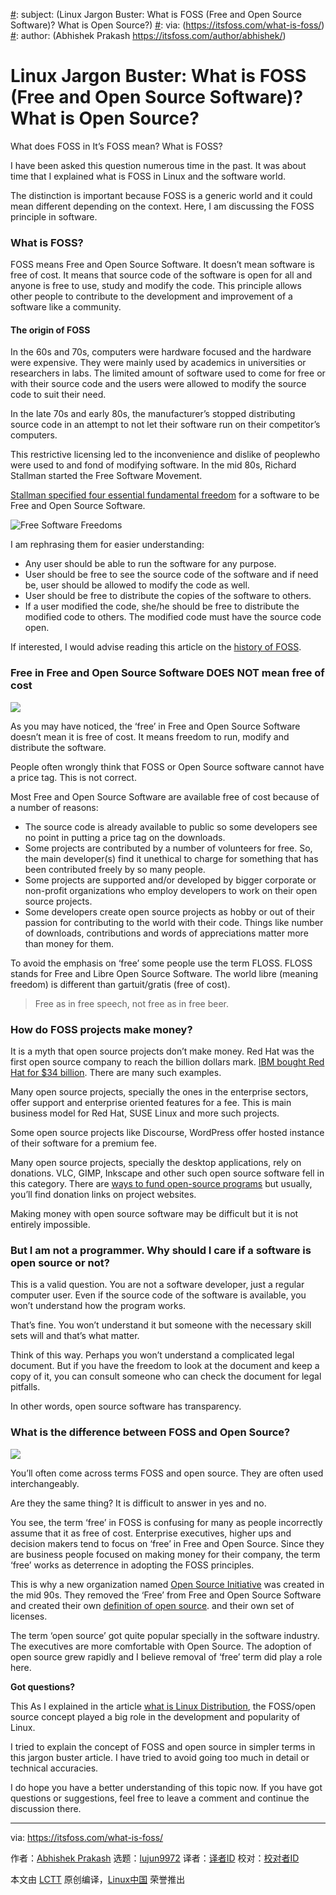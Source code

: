 [#]: collector: (lujun9972)
[#]: translator: (wxy)
[#]: reviewer: ( )
[#]: publisher: ( )
[#]: url: ( )
[#]: subject: (Linux Jargon Buster: What is FOSS (Free and Open Source Software)? What is Open Source?)
[#]: via: (https://itsfoss.com/what-is-foss/)
[#]: author: (Abhishek Prakash https://itsfoss.com/author/abhishek/)

Linux Jargon Buster: What is FOSS (Free and Open Source Software)? What is Open Source?
======

What does FOSS in It’s FOSS mean? What is FOSS?

I have been asked this question numerous time in the past. It was about time that I explained what is FOSS in Linux and the software world.

The distinction is important because FOSS is a generic world and it could mean different depending on the context. Here, I am discussing the FOSS principle in software.

### What is FOSS?

FOSS means Free and Open Source Software. It doesn’t mean software is free of cost. It means that source code of the software is open for all and anyone is free to use, study and modify the code. This principle allows other people to contribute to the development and improvement of a software like a community.

#### The origin of FOSS

In the 60s and 70s, computers were hardware focused and the hardware were expensive. They were mainly used by academics in universities or researchers in labs. The limited amount of software used to come for free or with their source code and the users were allowed to modify the source code to suit their need.

In the late 70s and early 80s, the manufacturer’s stopped distributing source code in an attempt to not let their software run on their competitor’s computers.

This restrictive licensing led to the inconvenience and dislike of peoplewho were used to and fond of modifying software. In the mid 80s, Richard Stallman started the Free Software Movement.

[Stallman specified four essential fundamental freedom][1] for a software to be Free and Open Source Software.

![Free Software Freedoms][2]

I am rephrasing them for easier understanding:

  * Any user should be able to run the software for any purpose.
  * User should be free to see the source code of the software and if need be, user should be allowed to modify the code as well.
  * User should be free to distribute the copies of the software to others.
  * If a user modified the code, she/he should be free to distribute the modified code to others. The modified code must have the source code open.



If interested, I would advise reading this article on the [history of FOSS][3].

### Free in Free and Open Source Software DOES NOT mean free of cost

![][4]

As you may have noticed, the ‘free’ in Free and Open Source Software doesn’t mean it is free of cost. It means freedom to run, modify and distribute the software.

People often wrongly think that FOSS or Open Source software cannot have a price tag. This is not correct.

Most Free and Open Source Software are available free of cost because of a number of reasons:

  * The source code is already available to public so some developers see no point in putting a price tag on the downloads.
  * Some projects are contributed by a number of volunteers for free. So, the main developer(s) find it unethical to charge for something that has been contributed freely by so many people.
  * Some projects are supported and/or developed by bigger corporate or non-profit organizations who employ developers to work on their open source projects.
  * Some developers create open source projects as hobby or out of their passion for contributing to the world with their code. Things like number of downloads, contributions and words of appreciations matter more than money for them.



To avoid the emphasis on ‘free’ some people use the term FLOSS. FLOSS stands for Free and Libre Open Source Software. The world libre (meaning freedom) is different than gartuit/gratis (free of cost).

> Free as in free speech, not free as in free beer.

### How do FOSS projects make money?

It is a myth that open source projects don’t make money. Red Hat was the first open source company to reach the billion dollars mark. [IBM bought Red Hat for $34 billion][5]. There are many such examples.

Many open source projects, specially the ones in the enterprise sectors, offer support and enterprise oriented features for a fee. This is main business model for Red Hat, SUSE Linux and more such projects.

Some open source projects like Discourse, WordPress offer hosted instance of their software for a premium fee.

Many open source projects, specially the desktop applications, rely on donations. VLC, GIMP, Inkscape and other such open source software fell in this category. There are [ways to fund open-source programs][6] but usually, you’ll find donation links on project websites.

Making money with open source software may be difficult but it is not entirely impossible.

### But I am not a programmer. Why should I care if a software is open source or not?

This is a valid question. You are not a software developer, just a regular computer user. Even if the source code of the software is available, you won’t understand how the program works.

That’s fine. You won’t understand it but someone with the necessary skill sets will and that’s what matter.

Think of this way. Perhaps you won’t understand a complicated legal document. But if you have the freedom to look at the document and keep a copy of it, you can consult someone who can check the document for legal pitfalls.

In other words, open source software has transparency.

### What is the difference between FOSS and Open Source?

![][7]

You’ll often come across terms FOSS and open source. They are often used interchangeably.

Are they the same thing? It is difficult to answer in yes and no.

You see, the term ‘free’ in FOSS is confusing for many as people incorrectly assume that it as free of cost. Enterprise executives, higher ups and decision makers tend to focus on ‘free’ in Free and Open Source. Since they are business people focused on making money for their company, the term ‘free’ works as deterrence in adopting the FOSS principles.

This is why a new organization named [Open Source Initiative][8] was created in the mid 90s. They removed the ‘Free’ from Free and Open Source Software and created their own [definition of open source][9]. and their own set of licenses.

The term ‘open source’ got quite popular specially in the software industry. The executives are more comfortable with Open Source. The adoption of open source grew rapidly and I believe removal of ‘free’ term did play a role here.

**Got questions?**

This As I explained in the article [what is Linux Distribution][10], the FOSS/open source concept played a big role in the development and popularity of Linux.

I tried to explain the concept of FOSS and open source in simpler terms in this jargon buster article. I have tried to avoid going too much in detail or technical accuracies.

I do hope you have a better understanding of this topic now. If you have got questions or suggestions, feel free to leave a comment and continue the discussion there.

--------------------------------------------------------------------------------

via: https://itsfoss.com/what-is-foss/

作者：[Abhishek Prakash][a]
选题：[lujun9972][b]
译者：[译者ID](https://github.com/译者ID)
校对：[校对者ID](https://github.com/校对者ID)

本文由 [LCTT](https://github.com/LCTT/TranslateProject) 原创编译，[Linux中国](https://linux.cn/) 荣誉推出

[a]: https://itsfoss.com/author/abhishek/
[b]: https://github.com/lujun9972
[1]: https://www.gnu.org/philosophy/free-sw.html
[2]: https://i0.wp.com/itsfoss.com/wp-content/uploads/2020/09/foss-freedoms.jpg?resize=800%2C671&ssl=1
[3]: https://itsfoss.com/history-of-foss/
[4]: https://i1.wp.com/itsfoss.com/wp-content/uploads/2020/09/think-free-speech-not-free-beer.jpg?resize=800%2C800&ssl=1
[5]: https://itsfoss.com/ibm-red-hat-acquisition/
[6]: https://itsfoss.com/open-source-funding-platforms/
[7]: https://i0.wp.com/itsfoss.com/wp-content/uploads/2020/09/what-is-foss.png?resize=800%2C450&ssl=1
[8]: https://opensource.org/
[9]: https://opensource.org/osd
[10]: https://itsfoss.com/what-is-linux-distribution/
